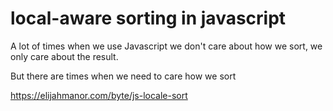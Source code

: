 # local-aware sorting in javascript

A lot of times when we use Javascript we don't care about how we sort, we only care about the result.

But there are times when we need to care how we sort

<https://elijahmanor.com/byte/js-locale-sort>
